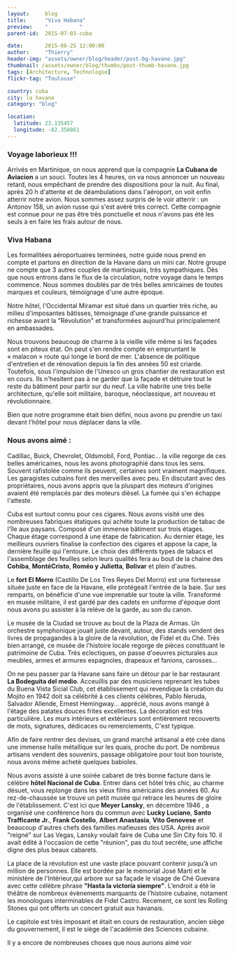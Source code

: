 ```yaml
---
layout:     blog
title:      "Viva Habana"
preview:    "          "
parent-id:  2015-07-03-cuba

date:       2015-06-25 12:00:00
author:     "Thierry"
header-img: "assets/owner/blog/header/post-bg-havane.jpg"
thumbnail: /assets/owner/blog/thumbs/post-thumb-havane.jpg
tags: [Architecture, Technologie]
flickr-tag: "Toulouse"

country: cuba
city: la havane
category: "blog"

location:
  latitude: 23.135457
  longitude: -82.358861
---
```


### Voyage laborieux !!!

Arrivés en Martinique, on nous apprend que la compagnie **La Cubana de Aviacion** a un souci. Toutes les 4 heures, on va nous annoncer un nouveau retard, nous empêchant de prendre des dispositions pour la nuit. Au final, après 20 h d'attente et de déambulations dans l'aéroport, on voit enfin atterrir notre avion. Nous sommes assez surpris de le voir atterrir : un Antonov 158, un avion russe qui s'est avéré très correct. Cette compagnie est connue pour ne pas être très ponctuelle et nous n'avons pas été les seuls à en faire les frais autour de nous.   


### Viva Habana

Les formalitées aéroportuaires terminées, notre guide nous prend en compte et partons en direction de la Havane dans un mini car. Notre groupe ne compte que 3 autres couples de martiniquais, très sympathiques. Dès que nous entrons dans le flux de la circulation, notre voyage dans le temps commence. Nous sommes doublés par de très belles amricaines de toutes marques et couleurs, témoignage d'une autre époque. 

Notre hôtel, l'Occidental Miramar est situé dans un quartier très riche, au milieu d'imposantes bâtisses, témoignage d'une grande puissance et richesse avant la "Révolution" et transformées aujourd'hui principalement en ambassades.

Nous trouvons beaucoup de charme à la vieille ville même si les façades sont en piteux état. On peut s'en rendre compte en empruntant le « malacon » route qui longe le bord de mer. L'absence de politique d'entretien et de rénovation depuis la fin des années 50 est criarde. Toutefois, sous l'impulsion de l'Unesco un gros chantier de restauration est en cours. Ils n'hesitent pas à ne garder que la façade et détruire tout le reste du bâtiment pour partir sur du neuf. La ville habrite une très belle architecture, qu'elle soit militaire, baroque, néoclassique, art nouveau et révolutionnaire.  

Bien que notre programme était bien défini, nous avons pu prendre un taxi devant l'hôtel pour nous déplacer dans la ville. 

 
### Nous avons aimé :

Cadillac, Buick, Chevrolet, Oldsmobil, Ford, Pontiac... la ville regorge de ces belles américaines, nous les avons photographié dans tous les sens. Souvent rafistolée comme ils peuvent, certaines sont vraiment magnifiques. Les garagistes cubains font des merveilles avec peu. En discutant avec des propriètaires, nous avons appris que la pluspart des moteurs d'origines avaient été remplacés par des moteurs dièsel. La fumée qui s'en échappe l'atteste.   

Cuba est surtout connu pour ces cigares. Nous avons visité une des nombreuses fabriques étatiques qui achéte toute la production de tabac de l'île aux paysans. Composé d'un immense bâtiment sur trois étages. Chaque étage correspond à une étape de fabrication. Au dernier étage, les meilleurs ouvriers finalise la confection des cigares et appose la cape, la dernière feuille qui l'entoure. Le choix des différents types de tabacs et l'assemblage des feuilles selon leurs qualités fera au bout de la chaine des **Cohiba**, **MontéCristo**, **Roméo y Julietta**, **Bolivar** et plein d'autres.  

Le **fort El Morro** (Castillo De Los Tres Reyes Del Morro) est une forteresse située juste en face de la Havane, elle protégeait l'entrée de la baie. Sur ses remparts, on bénéficie d'une vue imprenable sur toute la ville. Transformé en musée militaire, il est gardé par des cadets en uniforme d'époque dont nous avons pu assister à la reléve de la garde, au son du canon.  

Le musée de la Ciudad se trouve au bout de la Plaza de Armas. Un orchestre symphonique jouait juste devant, autour, des stands vendent des livres de propagandes à la gloire de la révolution, de Fidel et du Ché. Très bien arrangé, ce musée de l'histoire locale regorge de pièces constituant le patrimoine de Cuba. Très eclectiques, on passe d'oeuvres picturales aux meubles, armes et armures espagnoles, drapeaux et fanions, carosses...   

On ne peu passer par la Havane sans faire un détour par le bar restaurant **La Bodeguita del medio**. Acceuillis par des musiciens reprenant les tubes du Buena Vista Sicial Club, cet établissement qui revendique la création du Mojito en 1942 doit sa célébrité à ces clients célébres, Pablo Neruda, Salvador Allende, Ernest Hemingway... apprécié, nous avons mangé à l'étage des patates douces frites excellentes. La décoration est très particulière. Les murs intérieurs et extérieurs sont entièrement recouverts de mots, signatures, dédicaces ou remerciements, C'est typique.  

Afin de faire rentrer des devises, un grand marché artisanal a été crée dans une immense halle métallique sur les quais, proche du port. De nombreux artisans vendent des souvenirs, passage obligatoire pour tout bon touriste, nous avons même acheté quelques babioles.  

Nous avons assisté à une soirée cabaret de très bonne facture dans le célèbre **hôtel Nacional de Cuba**. Entrer dans cet hôtel très chic, au charme désuet, vous replonge dans les vieux films américains des années 60. Au rez-de-chaussée se trouve un petit musée qui retrace les heures de gloire de l'établissement. C'est ici que **Meyer Lansky**, en décembre 1946 , a organisé une conférence hors du commun avec **Lucky Luciano**, **Santo Trafficante Jr.**, **Frank Costello**, **Albert Anastasia**, **Vito Genovese** et beaucoup d'autres chefs des familles mafieuses des USA. Après avoir "reigné" sur Las Vegas, Lansky voulait faire de Cuba une Sin City fois 10. il avait édité à l'occasion de cette "réunion", pas du tout secréte, une affiche digne des plus beaux cabarets.  

La place de la révolution est une vaste place pouvant contenir jusqu’à un million de personnes. Elle est bordée par le mémorial José Marti et le ministère de l'Intérieur,qui arbore sur sa façade le visage de Ché Guevara avec cette célèbre phrase **"Hasta la victoria siempre"**. L’endroit a été le théâtre de nombreux évènements marquants de l’histoire cubaine, notament les monologues interminables de Fidel Castro. Recement, ce sont les Rolling Stones qui ont offerts un concert gratuit aux havanais.  

Le capitole est très imposant et était en cours de restauration, ancien siège du gouvernement, il est le siège de l'académie des Sciences cubaine.  

Il y a encore de nombreuses choses que nous aurions aimé voir